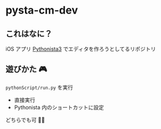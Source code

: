 # pysta-cm-dev


## これはなに？

iOS アプリ [Pythonista3](http://omz-software.com/pythonista/) でエディタを作ろうとしてるリポジトリ


## 遊びかた 🎮


`pythonScript/run.py` を実行

- 直接実行
- Pythonista 内のショートカットに設定

どちらでも可 🙆‍♂️
